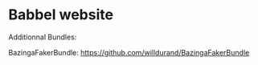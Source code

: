 Babbel website
========================

Additionnal Bundles:

BazingaFakerBundle: https://github.com/willdurand/BazingaFakerBundle 